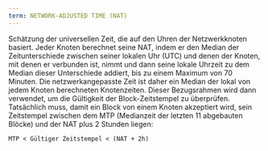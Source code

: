 ```yaml
---
term: NETWORK-ADJUSTED TIME (NAT)
---
```


Schätzung der universellen Zeit, die auf den Uhren der Netzwerkknoten basiert. Jeder Knoten berechnet seine NAT, indem er den Median der Zeitunterschiede zwischen seiner lokalen Uhr (UTC) und denen der Knoten, mit denen er verbunden ist, nimmt und dann seine lokale Uhrzeit zu dem Median dieser Unterschiede addiert, bis zu einem Maximum von 70 Minuten. Die netzwerkangepasste Zeit ist daher ein Median der lokal von jedem Knoten berechneten Knotenzeiten. Dieser Bezugsrahmen wird dann verwendet, um die Gültigkeit der Block-Zeitstempel zu überprüfen. Tatsächlich muss, damit ein Block von einem Knoten akzeptiert wird, sein Zeitstempel zwischen dem MTP (Medianzeit der letzten 11 abgebauten Blöcke) und der NAT plus 2 Stunden liegen:

```text
MTP < Gültiger Zeitstempel < (NAT + 2h)
```